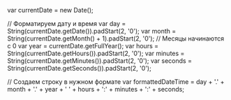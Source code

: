 var currentDate = new Date();

// Форматируем дату и время
var day = String(currentDate.getDate()).padStart(2, '0');
var month = String(currentDate.getMonth() + 1).padStart(2, '0'); // Месяцы начинаются с 0
var year = currentDate.getFullYear();
var hours = String(currentDate.getHours()).padStart(2, '0');
var minutes = String(currentDate.getMinutes()).padStart(2, '0');
var seconds = String(currentDate.getSeconds()).padStart(2, '0');

// Создаем строку в нужном формате
var formattedDateTime = day + '.' + month + '.' + year + ' ' + hours + ':' + minutes + ':' + seconds;

